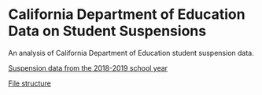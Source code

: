 # California Department of Education Data on Student Suspensions

An analysis of California Department of Education student suspension data. 

[Suspension data from the 2018-2019 school year](https://www.cde.ca.gov/ds/sd/sd/filessd.asp)

[File structure](https://www.cde.ca.gov/ds/sd/sd/fssd.asp)

